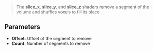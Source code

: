 > The **slice_x**, **slice_y**, and **slice_z** shaders remove a segment of the volume and shuffles voxels to fill its place

## Parameters

- **Offset**: Offset of the segment to remove
- **Count**: Number of segments to remove
